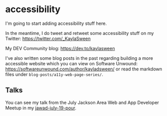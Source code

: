 # accessibility
I'm going to start adding accessibility stuff here.

In the meantime, I do tweet and retweet some accessibility stuff on my Twitter: https://twitter.com/_KaylaSween

My DEV Community blog: https://dev.to/kaylasween

I've also written some blog posts in the past regarding building a more accessible website which you can view on Software Unwound: https://softwareunwound.com/author/kayladsween/ or read the markdown files under `blog-posts/a11y-web-page-series/`.

<h2>Talks</h2>
You can see my talk from the July Jackson Area Web and App Developer Meetup in my <a href="https://github.com/kaylasween/jawad-july-19-pour">jawad-july-19-pour</a>.
